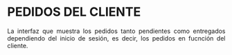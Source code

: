 # PEDIDOS DEL CLIENTE

<p align="justify">
    La interfaz que muestra los pedidos tanto pendientes como entregados dependiendo del inicio de sesión, es decir, los pedidos en fucnción del cliente.
</p>
